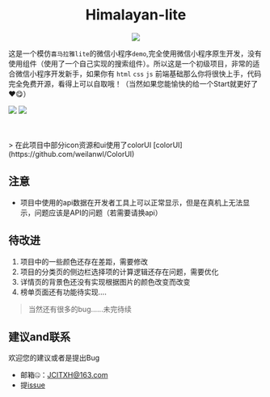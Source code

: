<h1 align="center">Himalayan-lite</h1>
<p align="center"><img src="https://img.shields.io/badge/version-1.0-red.svg"></p>

这是一个模仿`喜马拉雅lite`的微信小程序`demo`,完全使用微信小程序原生开发，没有使用组件（使用了一个自己实现的搜索组件）。所以这是一个初级项目，非常的适合微信小程序开发新手，如果你有 `html` `css` `js` 前端基础那么你将很快上手，代码完全免费开源，看得上可以自取哦！（当然如果您能愉快的给一个Start就更好了❤😋）

<p>
 <img src="https://cdn.nlark.com/yuque/0/2019/jpeg/282518/1577452507652-assets/web-upload/15427243-b34d-4638-b6cc-8db2e0710760.jpeg?x-oss-process=image/resize,w_275"/>
<img src="https://cdn.nlark.com/yuque/0/2019/png/282518/1577452507594-assets/web-upload/74797502-3828-4a27-8906-385d630f6dce.png?x-oss-process=image/resize,w_275"/>
</p>
<br/><br/>
> 在此项目中部分icon资源和ui使用了colorUI
[colorUI](https://github.com/weilanwl/ColorUI)

## 注意

* 项目中使用的api数据在开发者工具上可以正常显示，但是在真机上无法显示，问题应该是API的问题（若需要请换api） 


## 待改进

1. 项目中的一些颜色还存在差距，需要修改
2. 项目的分类页的侧边栏选择项的计算逻辑还存在问题，需要优化
3. 详情页的背景色还没有实现根据图片的颜色改变而改变
4. 榜单页面还有功能待实现....

> 当然还有很多的bug......未完待续

## 建议and联系

欢迎您的建议或者是提出Bug

  * 邮箱🤐：JCITXH@163.com
  * 提[issue](https://github.com/Notobey/Himalayan-lite/issues)
